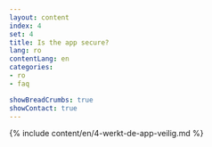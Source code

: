 ```yaml
---
layout: content
index: 4
set: 4
title: Is the app secure?
lang: ro
contentLang: en
categories:
- ro
- faq

showBreadCrumbs: true
showContact: true
---
```

{% include content/en/4-werkt-de-app-veilig.md %}
